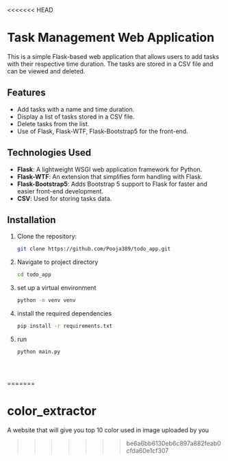 <<<<<<< HEAD
# Task Management Web Application

This is a simple Flask-based web application that allows users to add tasks with their respective time duration. The tasks are stored in a CSV file and can be viewed and deleted.

## Features

- Add tasks with a name and time duration.
- Display a list of tasks stored in a CSV file.
- Delete tasks from the list.
- Use of Flask, Flask-WTF, Flask-Bootstrap5 for the front-end.

## Technologies Used

- **Flask**: A lightweight WSGI web application framework for Python.
- **Flask-WTF**: An extension that simplifies form handling with Flask.
- **Flask-Bootstrap5**: Adds Bootstrap 5 support to Flask for faster and easier front-end development.
- **CSV**: Used for storing tasks data.

## Installation

1. Clone the repository:
   ```bash
   git clone https://github.com/Pooja389/todo_app.git
   ```
2. Navigate to project directory
   ```bash
   cd todo_app
   ```
3. set up a virtual environment
   ```bash
   python -m venv venv
   ```
4. install the required dependencies
   ```bash
   pip install -r requirements.txt
   ```
5. run
   ```bash
   python main.py      
      
   
   
   
   
=======
# color_extractor
A website that will give you top 10 color used in image uploaded by you
>>>>>>> be6a6bb6130eb6c897a882feab0cfda60e1cf307
